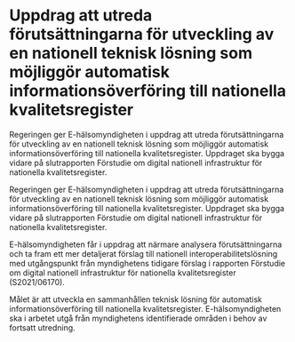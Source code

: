 # Uppdrag att utreda förutsättningarna för utveckling av en nationell teknisk lösning som möjliggör automatisk informationsöverföring till nationella kvalitetsregister

Regeringen ger E-hälsomyndigheten i uppdrag att utreda förutsättningarna för utveckling av en nationell teknisk lösning som möjliggör automatisk informationsöverföring till nationella kvalitetsregister. Uppdraget ska bygga vidare på slutrapporten Förstudie om digital nationell infrastruktur för nationella kvalitetsregister.

Regeringen ger E-hälsomyndigheten i uppdrag att utreda förutsättningarna för utveckling av en nationell teknisk lösning som möjliggör automatisk informationsöverföring till nationella kvalitetsregister. Uppdraget ska bygga vidare på slutrapporten Förstudie om digital nationell infrastruktur för nationella kvalitetsregister.

E-hälsomyndigheten får i uppdrag att närmare analysera förutsättningarna och ta fram ett mer detaljerat förslag till nationell interoperabilitetslösning med utgångspunkt från myndighetens tidigare förslag i rapporten Förstudie om digital nationell infrastruktur för nationella kvalitetsregister (S2021/06170).

Målet är att utveckla en sammanhållen teknisk lösning för automatisk informationsöverföring till nationella kvalitetsregister. E-hälsomyndigheten ska i arbetet utgå från myndighetens identifierade områden i behov av fortsatt utredning.
